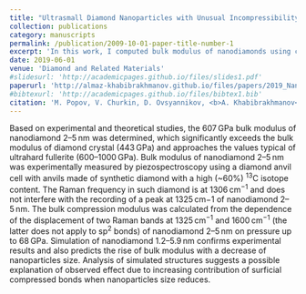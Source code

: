 ```yaml
---
title: "Ultrasmall Diamond Nanoparticles with Unusual Incompressibility"
collection: publications
category: manuscripts
permalink: /publication/2009-10-01-paper-title-number-1
excerpt: 'In this work, I computed bulk modulus of nanodiamonds using classical interatomic potentials. The predicted enhancement of stiffness due to quantum confinement effects is within the experimentally (Raman spectroscopy) measured range.'
date: 2019-06-01
venue: 'Diamond and Related Materials'
#slidesurl: 'http://academicpages.github.io/files/slides1.pdf'
paperurl: 'http://almaz-khabibrakhmanov.github.io/files/papers/2019_Nanodiamonds_DRM.pdf'
#bibtexurl: 'http://academicpages.github.io/files/bibtex1.bib'
citation: 'M. Popov, V. Churkin, D. Ovsyannikov, <b>A. Khabibrakhmanov</b>, A. Kirichenko, E. Skryleva, Y. Parkhomenko, M. Kuznetsov, S. Nosukhin, P. Sorokin, S. Terentiev, V. Blank, <i><b>Ultrasmall Diamond Nanoparticles with Unusual Incompressibility</b></i>, <i>Diam. Relat. Mater.</i> **96**, 52-57 (2019).'
---
```

Based on experimental and theoretical studies, the 607 GPa bulk modulus of nanodiamond 2–5 nm was determined, which significantly exceeds the bulk modulus of diamond crystal (443 GPa) and approaches the values typical of ultrahard fullerite (600–1000 GPa). Bulk modulus of nanodiamond 2–5 nm was experimentally measured by piezospectroscopy using a diamond anvil cell with anvils made of synthetic diamond with a high (~60%) <sup>13</sup>C isotope content. The Raman frequency in such diamond is at 1306 cm<sup>−1</sup> and does not interfere with the recording of a peak at 1325 cm−1 of nanodiamond 2–5 nm. The bulk compression modulus was calculated from the dependence of the displacement of two Raman bands at 1325 cm<sup>−1</sup> and 1600 cm<sup>−1</sup> (the latter does not apply to sp<sup>2</sup> bonds) of nanodiamond 2–5 nm on pressure up to 68 GPa. Simulation of nanodiamond 1.2–5.9 nm confirms experimental results and also predicts the rise of bulk modulus with a decrease of nanoparticles size. Analysis of simulated structures suggests a possible explanation of observed effect due to increasing contribution of surficial compressed bonds when nanoparticles size reduces.
